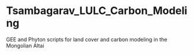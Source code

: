 # Tsambagarav_LULC_Carbon_Modeling
GEE and Phyton scripts for land cover and carbon modeling in the Mongolian Altai
